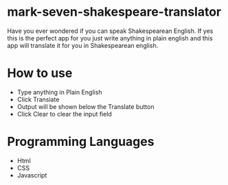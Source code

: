 # mark-seven-shakespeare-translator

Have you ever wondered if you can speak Shakespearean English. If yes this is the perfect app for you just write anything in
plain english and this app will translate it for you in Shakespearean english. 


# How to use

* Type anything in Plain English
* Click Translate
* Output will be shown below the Translate button
* Click Clear to clear the input field

# Programming Languages

* Html
* CSS
* Javascript
